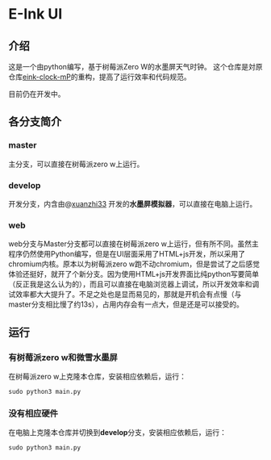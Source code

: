 # E-Ink UI

## 介绍
这是一个由python编写，基于树莓派Zero W的水墨屏天气时钟。
这个仓库是対原仓库[eink-clock-mP](https://gitee.com/fu1fan/eink-clock-mP)的重构，提高了运行效率和代码规范。

目前仍在开发中。

## 各分支简介
### master
主分支，可以直接在树莓派zero w上运行。
### develop
开发分支，内含由@[xuanzhi33](https://gitee.com/xuanzhi33) 开发的**水墨屏模拟器**，可以直接在电脑上运行。
### web
web分支与Master分支都可以直接在树莓派zero w上运行，但有所不同。虽然主程序仍然使用Python编写，但是在UI层面采用了HTML+js开发，所以采用了chromium内核。原本以为树莓派zero w跑不动chromium，但是尝试了之后感觉体验还挺好，就开了个新分支。因为使用HTML+js开发界面比纯python写要简单（反正我是这么认为的），而且可以直接在电脑浏览器上调试，所以开发效率和调试效率都大大提升了。不足之处也是显而易见的，那就是开机会有点慢（与master分支相比慢了约13s），占用内存会有一点大，但是还是可以接受的。

## 运行

### 有树莓派zero w和微雪水墨屏

在树莓派zero w上克隆本仓库，安装相应依赖后，运行：
```
sudo python3 main.py
```
### 没有相应硬件

在电脑上克隆本仓库并切换到**develop**分支，安装相应依赖后，运行：
```
sudo python3 main.py
```